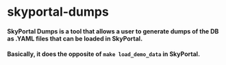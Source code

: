 # skyportal-dumps

#### SkyPortal Dumps is a tool that allows a user to generate dumps of the DB as .YAML files that can be loaded in SkyPortal.
#### Basically, it does the opposite of `make load_demo_data` in SkyPortal.
